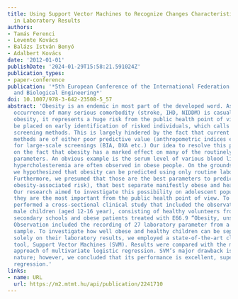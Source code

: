 ```yaml
---
title: Using Support Vector Machines to Recognize Changes Characteristic to Obesity
  in Laboratory Results
authors:
- Tamás Ferenci
- Levente Kovács
- Balázs István Benyó
- Adalbert Kovács
date: '2012-01-01'
publishDate: '2024-01-29T15:58:21.591024Z'
publication_types:
- paper-conference
publication: '*5th European Conference of the International Federation for Medical
  and Biological Engineering*'
doi: 10.1007/978-3-642-23508-5_57
abstract: 'Obesity is an endemic in most part of the developed word. As the increased
  occurrence of many serious comorbodity (stroke, IHD, NIDDM) is casually linked to
  obesity, it represents a huge risk from the public health point of view. Focus should
  be placed on early identification of risked individuals, which calls for effective
  screening methods. This is largely hindered by the fact that current diagnostic
  methods are of either poor predictive value (anthropometric indices etc.) or unavailable
  for large-scale screenings (BIA, DXA etc.) Our idea to resolve this problem is based
  on the fact that obesity has a marked effect on many of the routinely used laboratory
  parameters. An obvious example is the serum level of various blood lipids: hyperlipidemia,
  hypercholesteremia are often observed in obese people. On the grounds of this fact,
  we hypothesized that obesity can be predicted using only routine laboratory parameters.
  Furthermore, we presumed that those are the best parameters to predict obesity (and
  obesity-associated risk), that best separate manifestly obese and healthy people.
  Our research aimed to investigate this possibility on adolescent population, as
  they are the most important from the public health point of view. To that end, we
  performed a cross-sectional clinical study that included the observation of n=148
  male children (aged 12-16 year), consisting of healthy volunteers from four Hungarian
  secondary schools and obese patients treated with E66.9 “Obesity, unspecified” diagnosis.
  Observation included the recording of 27 laboratory parameter from a fasting blood
  sample. To investigate how well obese and healthy children can be separated based
  solely on their laboratory results, we employed a state-of-the-art classification
  tool, Support Vector Machines (SVM). Results were compared with the more classical
  approach of multivariate logistic regression. SVM’s major drawback is its “blackbox”
  nature; however, we concluded that its performance is excellent, superior to logistic
  regression.'
links:
- name: URL
  url: https://m2.mtmt.hu/api/publication/2241710
---
```

